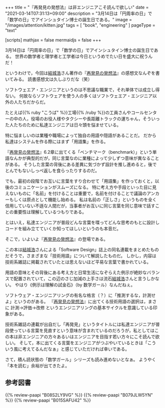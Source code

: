+++
title = "『再発見の発想法』は非エンジニアこそ読んで欲しい"
date =  "2021-03-14T07:31:13+09:00"
description = "3月14日は「円周率の日」で「数学の日」でアインシュタイン博士の誕生日である。"
image = "/images/attention/kitten.jpg"
tags = [ "book", "engineering" ]
pageType = "text"

[scripts]
  mathjax = false
  mermaidjs = false
+++

3月14日は「円周率の日」で「数学の日」でアインシュタイン博士の誕生日である。
世界の数学者と理学者と工学者は今日というめでたい日を盛大に祝うんだ！

というわけで，今回は[結城浩]さん著作の『[再発見の発想法]』の感想文なんぞを書いてみる。
読書感想文は久しぶりだな（笑）

ソフトウェエア・エンジニアというのは不思議な職業で，それ単体では成立し得ない。
何故ならソフトウェアを使う人の多くはソフトウェエア・エンジニア以外の人たちだからだ。

たとえば{{% ruby "こうば" %}}工場{{% /ruby %}}の工員さんやコールセンターの中の人，役場のお役人様やタクシーや長距離トラックの運ちゃん，そういった人たちのために私達エンジニアは日々頭を悩ませている。

特に悩ましいのは業種や職場によって独自の用語や隠語があることだ。
だから私達はシステムを作る際にはまず「用語集」を作る。

『[再発見の発想法]』6.2章に出てくる「ベンチマーク（benchmark）」という単語なんかが典型的だが，同じ言葉なのに業種によって少しずつ意味が異なることがある。
そうした言葉の背後にある差異に気づかず設計を推し進めると，後でとんでもないしっぺ返しを食らったりするのだ。

でも，最初の段階でお互いに言葉をすり合わせて「用語集」を作っておくと，以後のコミュニケーションがスムーズになる。
特に考え方や手段といった目に見えないものに「名前」を付けることは重要で，名前を付けることで議論のアンカーもしくは原点として機能し始める。
私は名前の「正しさ」というものを全く信用していない不遜な人間だが，当事者がお互いに同じ言葉を同じ意味で話すことの重要性は理解しているつもりである。

とはいえ，私達エンジニアが普段どんな言葉を喋ってどんな思考のもとに設計しコードを組み立てていくか知ってほしいというのも本音だ。

そこで，いよいよ『[再発見の発想法]』の登場である。

この本は[結城浩]さんによる「Software Design」誌上の同名連載をまとめたものだそうで，さまざまな「技術用語」について解説したものだ。
しかし，内容は技術系雑誌に掲載されていたとは思えないほど平易な言葉で書かれている。

用語の意味とその背後にある考え方と日常生活になぞらえた例示が絶妙なバランスで配置されていて，この辺のさじ加減の上手さは流石[結城浩]さんと言うしかない。
やはり《例示は理解の試金石》（by 数学ガール）なんだねぇ。

ソフトウェア・エンジニアリングの有名な格言（？）に「推測するな，計測せよ」というのがある。
『[再発見の発想法]』に出てくる技術用語の選択は，まさに 計測→評価→改修 というエンジニアリングの基本サイクルを意識している印象がある。

技術系雑誌の連載が出自だし「再発見」というタイトルには私達エンジニアが普段使っている言葉を見直すという意味が含まれているのだろうが，私としてはこの本は非エンジニアの方々あるいはエンジニアを目指す若い方々にこそ読んで欲しい。
そして，本に出てくる言葉をエンジニアがつぶやいているときは「こういう風に考えてるんだなぁ」と感じていただければ幸いである。

さて，積ん読状態の「数学ガール」シリーズも読み進めないとなぁ。
ようやく「本を読む」余裕が出てきたよ。

[結城浩]: http://hyuki.com/
[再発見の発想法]: https://www.amazon.co.jp/dp/B08S2LY9VG?tag=baldandersinf-22&linkCode=ogi&th=1&psc=1 "再発見の発想法 | 結城 浩 | 産業研究 | Kindleストア | Amazon"

## 参考図書

{{% review-paapi "B08S2LY9VG" %}} <!-- 再発見の発想法 -->
{{% review-paapi "B079JLW5YN" %}} <!-- プログラマの数学 第2版 -->
{{% review-paapi "B015SAFU42" %}} <!-- イミテーション・ゲーム -->
<!-- eof -->
